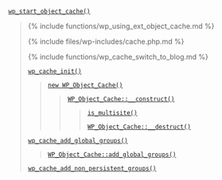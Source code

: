 <p><code><a href="https://developer.wordpress.org/reference/functions/wp_start_object_cache/">wp_start_object_cache()</a></code></p>

<blockquote>

{% include functions/wp_using_ext_object_cache.md %}

{% include files/wp-includes/cache.php.md %}

{% include functions/wp_cache_switch_to_blog.md %}

 [`wp_cache_init()`](https://developer.wordpress.org/reference/functions/wp_cache_init/)
 
> [`new WP_Object_Cache()`](https://developer.wordpress.org/reference/classes/wp_object_cache/)
> 
>> [`WP_Object_Cache::__construct()`](https://developer.wordpress.org/reference/classes/wp_object_cache/__construct/)
>> 
>>> [`is_multisite()`](https://developer.wordpress.org/reference/functions/is_multisite/)
>>> 
>>> [`WP_Object_Cache::__destruct()`](https://developer.wordpress.org/reference/classes/wp_object_cache/__destruct/)
 
 [`wp_cache_add_global_groups()`](https://developer.wordpress.org/reference/functions/wp_cache_add_global_groups/)
 
> [`WP_Object_Cache::add_global_groups()`](https://developer.wordpress.org/reference/classes/wp_object_cache/add_global_groups/)
 
 [`wp_cache_add_non_persistent_groups()`](https://developer.wordpress.org/reference/functions/wp_cache_add_non_persistent_groups/)

</blockquote>